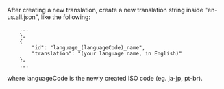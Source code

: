 After creating a new translation, create a new translation string inside "en-us.all.json", like the following:
```
    ...
    },
    {
        "id": "language_(languageCode)_name",
        "translation": "(your language name, in English)"
    },
    ...
```
where languageCode is the newly created ISO code (eg. ja-jp, pt-br).
